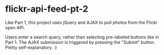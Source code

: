 # flickr-api-feed-pt-2

Like Part 1, this project uses jQuery and AJAX to pull photos from the Flickr open API.

Users enter a search query, rather than selecting pre-labeled buttons like in Part 1. The AJAX submission is triggered by pressing the "Submit" button. Pretty self-explanatory. :)
